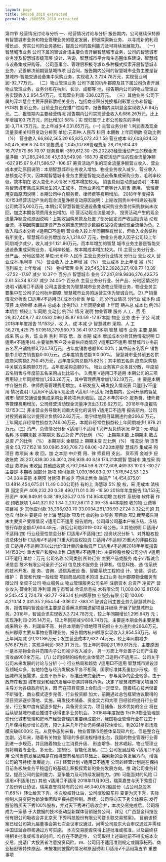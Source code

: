 ```yaml
---
layout: page
title: 600556_2018_extracted
permalink: /600556_2018_extracted
---
```


第四节
经营情况讨论与分析
一、经营情况讨论与分析
报告期内，公司继续保持原有智慧城市业务和物业管理业务的稳定发展，积极探索新业务，
以寻找新的利润增长点、夯实公司的业务基础，提高公司的盈利能力及可持续发展能力。
（一）智慧城市业务
公司下属的智诚合讯主要负责开展智慧城市业务，公司的智慧城市业务涉及智慧城市级顶层
设计、咨询，智慧城市平台和生态圈体系建设，智慧城市设备集成采购等。
公司董事会、管理层积极寻求以多种模式探索开展智慧城市业务，妥善解决前期智慧城市项
目合同，报告期内公司的智慧城市业务主要是智慧城市-智能交通设备集中采购业务，实现收入
3,724.78万元，实现营业利润-92.77万元。
（二）物业管理业务
公司下属的杭州郡原及其下属公司负责开展物业管理业务，业务分布在杭州、长沙、成都等
地，报告期内公司的物业管理业务实现收入2,954.54万元，实现营业利润-336.02万元。
（三）其他业务
公司下属的深圳慧金主要开展彩票相关业务，包括商业积分兑换福利彩票业务和智能POS机
售彩业务，目前业务还在推广过程中，报告期内深圳慧金实现收入6.94万元。二、报告期内主要经营情况
报告期内公司实现营业收入6,686.26万元，比上年增加103.75万元，同比增加1.58%；实
现归属于上市公司股东的净利润-3,714.75万元，比上年减少4,031.65万元。(一)
主营业务分析
1.利润表及现金流量表相关科目变动分析表
单位:元币种:人民币
科目
本期数
上年同期数
变动比例（%）
营业收入
66,862,565.20
65,825,072.43
1.58
营业成本
62,603,834.52
50,475,696.6
24.03
销售费用
1,045,107.88管理费用
28,719,904.43
16,797,979.86
70.97
财务费用
-359,612.30
-25,202.83经营活动产生的现金流量净额
-31,286,246.36
45,538,549.98
-168.70
投资活动产生的现金流量净额
-627,915.67
9,411,586.57
-106.67
筹资活动产生的现金流量净额营业收入、营业成本变动原因说明：本期智慧城市业务收入增加、物业业务收入减少，营业收入
总额变动不大，因本期智慧城市业务主要是智能交通设备集成采购业务，毛利率较低，故本期在
收入变化不大情况下成本增加较大。
销售费用变动原因说明：本期将智慧城市集成采购发生的人工成本、其他业务推广费等计入销售
费用。
管理费用变动原因说明：本期公司中介服务费、律师费等费用增加。
2018年年度报告
10/153经营活动产生的现金流量净额变动原因说明：上期收回贵州中科建设有限公司款项5,000万元,
本期公司智慧智能交通设备集成采购业务垫付采购款尚未收回，加之本期各项费用支出增加，经
营活动现金流量减少。
投资活动产生的现金流量净额变动原因说明：上期收回购房款及处置了部分固定资产收回投资活
动现金流，本期因购置固定资产及收购重庆慧球少数股权故投资活动现金流量为负。2.收入和成本分析
√适用□不适用
营业收入较上年同期略有增长，但收入业务结构有所变化，智慧城市业务增加收入1,218.67
万元，物业业务收入因子公司较上年同期减少减少，收入减少1,121.86万元，而本年增加的智慧
城市业务主要是智能交通设备集成采购业务，毛利率较低，故本期成本增加较大。(1).主营业务分行业、分产品、分地区情况
单位:元币种:人民币
主营业务分行业情况
分行业
营业收入
营业成本
毛利率（%）
营业收入
比上年增
减（%）
营业成本
比上年增
减（%）
毛利率比
上年增减
（%）
物业管理
业务
29,545,382.3926,327,408.77
10.89
-27.52
-17.97
减少
10.37个
百分点
智慧城市
业务
37,247,819.9836,276,425.75
2.61
53.34
97.37
减少
24.05个
百分点
主营业务分行业、分产品、分地区情况的说明
√适用□不适用
公司主要业务为智慧城市业务及物业管理业务，物业业务主要集中在公司子公司杭州郡原,
智慧城市业务的运营主体为智诚合讯。(2).产销量情况分析表
□适用√不适用(3).成本分析表
单位：元
分行业情况
分行业
成本构
成项目
本期金额
本期占
总成本
比例(%)
上年同期金额
上年同
期占总
成本比
例(%)
本期金
额较上
年同期
变动比
例(%)
情况
说明
物业管理
服务
人工、费
用
26,327,408.77
42.0532,096,135.87
63.59
-17.97本期
物业
业务
由于
子公
司减
2018年年度报告
11/153少，收
入、成
本减
少
智慧城市
采购、人
工
36,276,425.75
57.9518,379,560.73
36.41
97.37本期
智慧
城市
业务
主要
是集
成采
购业
务，该
业务
毛利
率较
低，故
本期
成本
增加成本分析其他情况说明
□适用√不适用(4).主要销售客户及主要供应商情况
√适用□不适用
智慧城市业务前五名客户销售额3,724.78万元，占年度销售总额100.00%；其中前五名客户
销售额中关联方销售额0.00万元，占年度销售总额100.00%。
智慧城市业务前五名供应商采购额2,750.45万元，占年度采购总额75.82%；其中前五名供
应商采购额中关联方采购额0万元，占年度采购总额0%。
物业业务客户众多且分散，年度前五名销售与年度前五名采购占比比较小。
3.费用
√适用□不适用
本期公司的三项费用较上年同期增加1,263.26万元，其中管理费用增加1,192.19万元，主
要是本期中介服务费、律师费等管理费用增加。4.研发投入
研发投入情况表
□适用√不适用
情况说明
□适用√不适用5.现金流
√适用□不适用
报告期内，公司开展的智慧城市-智能交通设备集成采购业务款项尚未收回，加之本年的中介
服务费、律师费等管理费用增加，公司经营活动现金流量净流出3,128.62万元。2018年年度报告
12/153(二)
非主营业务导致利润重大变化的说明
√适用□不适用
报告期内，公司对投资者诉讼计提预计负债932.82万元、南宁绿地项目延期违约金266.8
万元，上年同期非经常性损益为746.06万元，本期非经常性损益较上年同期减少1,879.21万元。(三)
资产、负债情况分析
√适用□不适用
1.资产及负债状况
单位：元
项目名称
本期期末数
本期期末
数占总资
产的比例
（%）
上期期末数
上期期末
数占总资
产的比例
（%）
本期期末
金额较上
期期末变
动比例（%）
情况说
明
货币资金
53,727,152.18
50.0985,593,709.73
68.06
-37.23本期智
慧城市
集成采
购项目
款项尚
未
收
回，加
之本期
中介费
用、律
师费用
支出，
货币资
金减少
应收账款
28,207,439.30
26.3010,286,939.40
8.18
174.21本期智
慧城市
集成采
购项目
款项尚
未收回
其他应收款
8,792,084.59
8.2012,608,469.33
10.03
-30.27主要是
本期收
回部分
款项
预付账款
1,039,186.83
0.97
1,576,542.53
1.25
-34.08主要是
本期预
付款项
目减少
可供出售金
融资产
14,454,675.01
13.4814,454,675.01
11.49
0.00公司持
有的上
海慧球
5%
股
权，采
用成本
法核算
固定资产
409,232.20
0.38
490,111.01
0.39
-16.50
2018年年度报告
13/153无形资产
406,949.91
0.38
189,325.27
0.15
114.95本期增
加软件
系统和
软件著
作权
预收款项
1,441,321.92
1.34
2,232,587.11
2.39
-35.44本期预
收的物
业费等
项目减
少
其他应付款
35,396,920.70
33.0034,261,136.93
27.24
3.32公司的
其他应
付款主
要是应
付上海
慧球款
项及代
收的物
业服务
项目款
项2.截至报告期末主要资产受限情况
√适用□不适用
报告期内，公司母公司基本户被冻结，冻结银行存款金额47,604.48元，详见公司临2019-002
号公告。3.其他说明
□适用√不适用(四)
行业经营性信息分析
□适用√不适用(五)
投资状况分析
1、对外股权投资总体分析
□适用√不适用(1)重大的股权投资
□适用√不适用(2)重大的非股权投资
□适用√不适用(3)以公允价值计量的金融资产
□适用√不适用2018年年度报告
14/153(六)
重大资产和股权出售
□适用√不适用(七)
主要控股参股公司分析
√适用□不适用
单位：万元
公司名称
公司类别
所处行业
主要产品或服务
南宁市智诚合讯信息
技术有限公司全资子公司
信息技术服务业
计算机、信息科技、通
信系统的技术开发、服
务、咨询，通信系统设
备、智能系统工程的设
计、安装、调试、维护；
自营和代理一般经营
项目商品和技术的进
出口业务
杭州郡原物业服务有
限公司
全资子公司
物业服务业
物业管理服务公司名称
注册资本
总资产
净资产
营业收入
营业利润
净利润
南宁市智诚
合讯信息技
术有限公司
11,000.00
12,817.68
9,545.45
3,724.78
-92.77
-295.14
杭州郡原物
业服务有限
公司
100.00
4,210.14
2,331.35
2,954.54
-336.02
-383.31
智诚合讯主要业务为智慧城市业务，报告期内智诚合讯主要是妥善解决前期遗留项目并继续
开展了智慧城市业务。2018年，智诚合讯实现收入3,724.78万元，较上年同期增长1,295.64万
元；实现净利润-295.14万元，较上年同期减少808.74万元，主要是本期业务主要是集成采购业
务，利润率不高，并且本期南宁绿地项目赔偿业主方违约金266.8万元。
杭州郡原主要从事物业管理业务，报告期内杭州郡原实现收入2,954.53万元，较上年同期减
少1,121.86万元；发生营业成本2,632.74万元，较上年同期减少576.87万元；实现净利润-383.31
万元，较上年同期减少1,159.81万元，主要原因一是本期物业合并范围内子公司减少收入减少，
另一方面上年处置子公司产生投资收益900余万元。(八)
公司控制的结构化主体情况
□适用√不适用三、公司关于公司未来发展的讨论与分析
(一)
行业格局和趋势
√适用□不适用
智慧城市建设涉及领域众多，各地特色与经济发展水平各不相同，国家标准体系虽初步形成，
但因城市发展需求、业态不断革新，标准还未完全统一，参与竞争的企业较多。由于政府在我国
城市规划和经济发展中扮演的特殊角色，决定了智慧城市相关项目的主导方为各级政府机关，因
而在项目资源上会形成一定壁垒。随着核心技术储备不断强化、商业模式逐步完善、行业投资额
加大，前期通过总包框架协议取得的项目资源逐步落地、实施，研发技术储备、资金实力和大项
目经验将提升行业壁垒，行业集中度有望逐步提升，具备资金实力、项目储备、技术优势的企业
将在后续智慧城市建设推进中获得更多业务机会。
2018年年度报告
15/153物业管理是现代化城市管理和房地产经营管理的重要组成部分，我国物业管理行业在过去十
几年保持稳步增长态势，预计未来几年行业仍将保持较快增长，到2021年市场规模突破8000亿
元。从竞争态势来看，物业管理市场整体呈现碎片化，但是整合在加剧。近年来，随着有关物业
管理的多部法规相继出台，我国的物业管理行业得到进一步规范，并且随着物业业主消费升级、
形态增多、技术崛起，物业管理业务将朝着专业化、多元化、定制化、智能化发展。(二)
公司发展战略
√适用□不适用
公司当前发展战略是在维持既有格局的基础上，探索新的业务发展方向，增强公司的可持续
发展能力。(三)
经营计划
√适用□不适用
公司的经营计划是在保持目前各板块业务平稳运行的基础上积极探索新的业务发展方向，推
动公司业务转型，提高公司的盈利能力、竞争能力及可持续发展能力。(四)
可能面对的风险
□适用√不适用(五)
其他
√适用□不适用
2018年11月30日，瑞莱嘉誉与天下秀签订了股份转让协议，瑞莱嘉誉将持有的公司
46,040,052股股份（占公司总股本11.66%）转让给天下秀。本次股权转让后，公司控股股东将
变更为天下秀，实际控制人将变更为新浪集团和李檬共同控制。后续，公司将向天下秀全体股东
发行股份购买天下秀100%股权，并对天下秀进行吸收合并，本次交易完成后，公司将成为一家基
于大数据的技术驱动型新媒体营销服务公司，详见《广西慧金科技股份有限公司吸收合并北京天
下秀科技股份有限公司暨关联交易预案》。
目前该预案已经公司第九届董事会第七次会议审议通过，尚需公司股东大会审议通过并需经
中国证监会审核通过方可实施。
本次交易能否获得上述批准或核准，以及最终获得相关批准或核准的时间，均存在不确定性，
公司取得上述审批前不得实施本次交易，提请广大投资者注意投资风险。四、公司因不适用准则规定或国家秘密、商业秘密等特殊原因，未按准则披露的情况和原因说明
□适用√不适用第五节
重要事项